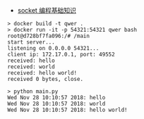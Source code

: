 - [socket 编程基础知识](https://cizixs.com/2015/03/29/basic-socket-programming/)

```
> docker build -t qwer .
> docker run -it -p 54321:54321 qwer bash
root@d728bf7fa096:/# /main
start server...
listening on 0.0.0.0 54321...
client ip: 172.17.0.1, port: 49552
received: hello
received: world
received: hello world!
received 0 bytes, close. 
```

```
> python main.py
Wed Nov 28 10:10:57 2018: hello
Wed Nov 28 10:10:57 2018: world
Wed Nov 28 10:10:57 2018: hello world!
```